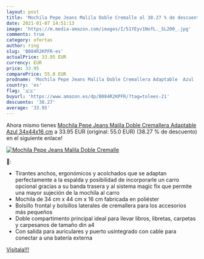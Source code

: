 ```yaml
---
layout: post
title: 'Mochila Pepe Jeans Malila Doble Cremalle al 38.27 % de descuento'
date: 2021-01-07 14:51:13
image: 'https://m.media-amazon.com/images/I/51YEyv1NofL._SL200_.jpg'
comments: true
category: ofertas
author: ring
slug: 'B084R2KPFR-es'
actualPrice: 33.95 EUR
currency: EUR
price: 33.95
comparePrice: 55.0 EUR
prodname: 'Mochila Pepe Jeans Malila Doble Cremallera Adaptable  Azul  34x44x16 cm'
country: 'es'
flag: '🇪🇸'
buyurl: 'https://www.amazon.es/dp/B084R2KPFR/?tag=tolees-21'
descuento: '38.27'
average: '33.95'
---
```


Ahora mismo tienes [Mochila Pepe Jeans Malila Doble Cremallera Adaptable  Azul  34x44x16 cm](https://www.amazon.es/dp/B084R2KPFR/?tag=tolees-21) a 33.95 EUR (original: 55.0 EUR) (38.27 %  de descuento) en el siguiente enlace!

[![Mochila Pepe Jeans Malila Doble Cremalle](https://m.media-amazon.com/images/I/51YEyv1NofL._SL200_.jpg)](https://www.amazon.es/dp/B084R2KPFR/?tag=tolees-21)

🔎:

- Tirantes anchos, ergonómicos y acolchados que se adaptan perfectamente a la espalda y posibilidad de incorporarle un carro opcional gracias a su banda trasera y al sistema magic fix que permite una mayor sujeción de la mochila al carro
- Mochila de 34 cm x 44 cm x 16 cm fabricada en poliéster
- Bolsillo frontal y bolsillos laterales de cremallera para los accesorios más pequeños
- Doble compartimento principal ideal para llevar libros, libretas, carpetas y carpesanos de tamaño din a4
- Con salida para auriculares y puerto usintegrado con cable para conectar a una batería externa

[Visítala!!!](https://www.amazon.es/dp/B084R2KPFR/?tag=tolees-21)
